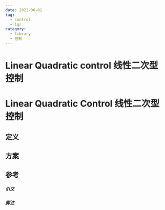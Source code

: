 ```yaml
---
date: 2022-06-01
tag:
  - control
  - lqr
category:
  - library
  - 控制
---
```


# Linear Quadratic control 线性二次型控制

# Linear Quadratic Control 线性二次型控制


## 定义

## 方案

## 参考

##### 引文
##### 脚注
